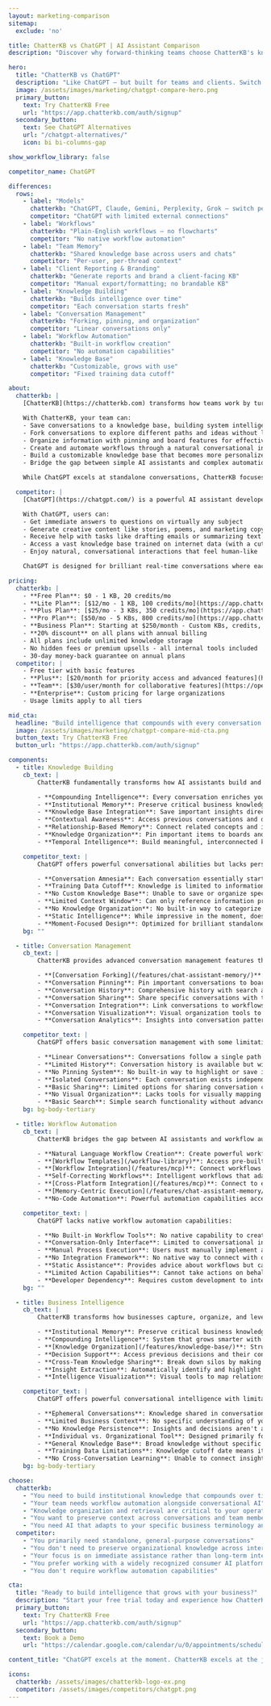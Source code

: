 ```yaml
---
layout: marketing-comparison
sitemap:
  exclude: 'no'

title: ChatterKB vs ChatGPT | AI Assistant Comparison
description: "Discover why forward-thinking teams choose ChatterKB's knowledge-building AI over ChatGPT for long-term business intelligence and workflow automation."

hero:
  title: "ChatterKB vs ChatGPT"
  description: "Like ChatGPT — but built for teams and clients. Switch models (ChatGPT, Claude, Gemini, Perplexity, Grok), run plain‑English workflows, and share memory in a team knowledge base."
  image: /assets/images/marketing/chatgpt-compare-hero.png
  primary_button:
    text: Try ChatterKB Free
    url: "https://app.chatterkb.com/auth/signup"
  secondary_button:
    text: See ChatGPT Alternatives
    url: "/chatgpt-alternatives/"
    icon: bi bi-columns-gap

show_workflow_library: false

competitor_name: ChatGPT

differences:
  rows:
    - label: "Models"
      chatterkb: "ChatGPT, Claude, Gemini, Perplexity, Grok — switch per task"
      competitor: "ChatGPT with limited external connections"
    - label: "Workflows"
      chatterkb: "Plain‑English workflows — no flowcharts"
      competitor: "No native workflow automation"
    - label: "Team Memory"
      chatterkb: "Shared knowledge base across users and chats"
      competitor: "Per‑user, per‑thread context"
    - label: "Client Reporting & Branding"
      chatterkb: "Generate reports and brand a client‑facing KB"
      competitor: "Manual export/formatting; no brandable KB"
    - label: "Knowledge Building"
      chatterkb: "Builds intelligence over time"
      competitor: "Each conversation starts fresh"
    - label: "Conversation Management"
      chatterkb: "Forking, pinning, and organization"
      competitor: "Linear conversations only"
    - label: "Workflow Automation"
      chatterkb: "Built-in workflow creation"
      competitor: "No automation capabilities"
    - label: "Knowledge Base"
      chatterkb: "Customizable, grows with use"
      competitor: "Fixed training data cutoff"

about:
  chatterkb: |
    [ChatterKB](https://chatterkb.com) transforms how teams work by turning conversations into institutional knowledge and intelligent workflows. Unlike standard AI chatbots, ChatterKB builds compounding intelligence that becomes more valuable over time.

    With ChatterKB, your team can:
    - Save conversations to a knowledge base, building system intelligence that grows with your business
    - Fork conversations to explore different paths and ideas without losing context
    - Organize information with pinning and board features for effective knowledge management
    - Create and automate workflows through a natural conversational interface
    - Build a customizable knowledge base that becomes more personalized and valuable with every interaction
    - Bridge the gap between simple AI assistants and complex automation tools with practical business applications

    While ChatGPT excels at standalone conversations, ChatterKB focuses on the journey—creating interconnected knowledge that compounds in value and transforms how your business captures and leverages intelligence.

  competitor: |
    [ChatGPT](https://chatgpt.com/) is a powerful AI assistant developed by OpenAI that excels at providing helpful, harmless, and honest responses in real-time conversations. It offers impressive capabilities for standalone interactions across a wide range of topics.

    With ChatGPT, users can:
    - Get immediate answers to questions on virtually any subject
    - Generate creative content like stories, poems, and marketing copy
    - Receive help with tasks like drafting emails or summarizing text
    - Access a vast knowledge base trained on internet data (with a cutoff date)
    - Enjoy natural, conversational interactions that feel human-like

    ChatGPT is designed for brilliant real-time conversations where each interaction is essentially standalone, making it excellent for immediate assistance but limited in building long-term business intelligence.

pricing:
  chatterkb: |
    - **Free Plan**: $0 - 1 KB, 20 credits/mo
    - **Lite Plan**: [$12/mo - 1 KB, 100 credits/mo](https://app.chatterkb.com/checkout/plans)
    - **Plus Plan**: [$25/mo - 3 KBs, 350 credits/mo](https://app.chatterkb.com/checkout/plans)
    - **Pro Plan**: [$50/mo - 5 KBs, 800 credits/mo](https://app.chatterkb.com/checkout/plans)
    - **Business Plan**: Starting at $250/month - Custom KBs, credits, and users
    - **20% discount** on all plans with annual billing
    - All plans include unlimited knowledge storage
    - No hidden fees or premium upsells - all internal tools included
    - 30-day money-back guarantee on annual plans
  competitor: |
    - Free tier with basic features
    - **Plus**: [$20/month for priority access and advanced features](https://openai.com/chatgpt/pricing/)
    - **Team**: [$30/user/month for collaborative features](https://openai.com/chatgpt/pricing/)
    - **Enterprise**: Custom pricing for large organizations
    - Usage limits apply to all tiers

mid_cta:
  headline: "Build intelligence that compounds with every conversation."
  image: /assets/images/marketing/chatgpt-compare-mid-cta.png
  button_text: Try ChatterKB Free
  button_url: "https://app.chatterkb.com/auth/signup"

components:
  - title: Knowledge Building
    cb_text: |
        ChatterKB fundamentally transforms how AI assistants build and maintain knowledge:

        - **Compounding Intelligence**: Every conversation enriches your knowledge base, creating an AI that grows smarter with each interaction rather than starting fresh each time
        - **Institutional Memory**: Preserve critical business knowledge and decisions that would otherwise be lost in ephemeral conversations
        - **Knowledge Base Integration**: Save important insights directly to your knowledge base with a single click
        - **Contextual Awareness**: Access previous conversations and decisions to maintain continuity across interactions
        - **Relationship-Based Memory**: Connect related concepts and information automatically through intelligent memory architecture
        - **Knowledge Organization**: Pin important items to boards and organize information for easy retrieval
        - **Temporal Intelligence**: Build meaningful, interconnected knowledge that becomes more valuable over time

    competitor_text: | 
        ChatGPT offers powerful conversational abilities but lacks persistent knowledge building:

        - **Conversation Amnesia**: Each conversation essentially starts fresh, with limited ability to reference previous interactions
        - **Training Data Cutoff**: Knowledge is limited to information available before its training cutoff date
        - **No Custom Knowledge Base**: Unable to save or organize specific information for future reference
        - **Limited Context Window**: Can only reference information provided within the current conversation
        - **No Knowledge Organization**: No built-in way to categorize or organize information for later retrieval
        - **Static Intelligence**: While impressive in the moment, doesn't build compounding intelligence specific to your business
        - **Moment-Focused Design**: Optimized for brilliant standalone conversations rather than knowledge building over time
    bg: ""

  - title: Conversation Management
    cb_text: |
        ChatterKB provides advanced conversation management features that transform how teams capture and leverage knowledge:

        - **[Conversation Forking](/features/chat-assistant-memory/)**: The "chat from here" functionality allows users to branch conversations in different directions, preserving context while exploring new ideas
        - **Conversation Pinning**: Pin important conversations to boards for easy reference and organization
        - **Conversation History**: Comprehensive history with search and filtering capabilities
        - **Conversation Sharing**: Share specific conversations with team members while maintaining context
        - **Conversation Integration**: Link conversations to workflows and knowledge bases
        - **Conversation Visualization**: Visual organization tools to map relationships between conversations
        - **Conversation Analytics**: Insights into conversation patterns and knowledge development

    competitor_text: |
        ChatGPT offers basic conversation management with some limitations:

        - **Linear Conversations**: Conversations follow a single path without branching capabilities
        - **Limited History**: Conversation history is available but with basic organization
        - **No Pinning System**: No built-in way to highlight or save important parts of conversations
        - **Isolated Conversations**: Each conversation exists independently without connections to others
        - **Basic Sharing**: Limited options for sharing conversation content with others
        - **No Visual Organization**: Lacks tools for visually mapping or organizing conversation content
        - **Basic Search**: Simple search functionality without advanced filtering or organization
    bg: bg-body-tertiary

  - title: Workflow Automation
    cb_text: |
        ChatterKB bridges the gap between AI assistants and workflow automation tools:

        - **Natural Language Workflow Creation**: Create powerful workflows by simply describing what you want to accomplish in plain English
        - **[Workflow Templates](/workflow-library)**: Access pre-built templates for common business processes that can be customized to your needs
        - **[Workflow Integration](/features/mcp)**: Connect workflows to your knowledge base for context-aware automation
        - **Self-Correcting Workflows**: Intelligent workflows that adapt to new information and can replan steps when needed
        - **[Cross-Platform Integration](/features/mcp)**: Connect to existing tools and data sources without disrupting your workflow
        - **[Memory-Centric Execution](/features/chat-assistant-memory/)**: Workflows that understand and leverage your organizational knowledge
        - **No-Code Automation**: Powerful automation capabilities accessible to non-technical users

    competitor_text: |
        ChatGPT lacks native workflow automation capabilities:

        - **No Built-in Workflow Tools**: No native capability to create or execute automated workflows
        - **Conversation-Only Interface**: Limited to conversational interactions without automation features
        - **Manual Process Execution**: Users must manually implement any processes discussed
        - **No Integration Framework**: No native way to connect with other business tools or systems
        - **Static Assistance**: Provides advice about workflows but cannot execute them
        - **Limited Action Capabilities**: Cannot take actions on behalf of users across platforms
        - **Developer Dependency**: Requires custom development to integrate into workflows
    bg: ""

  - title: Business Intelligence
    cb_text: |
        ChatterKB transforms how businesses capture, organize, and leverage intelligence:

        - **Institutional Memory**: Preserve critical business knowledge that would otherwise be lost in ephemeral conversations
        - **Compounding Intelligence**: System that grows smarter with every interaction, building value over time
        - **[Knowledge Organization](/features/knowledge-base/)**: Structured approach to organizing business intelligence for easy retrieval
        - **Decision Support**: Access previous decisions and their context to inform current choices
        - **Cross-Team Knowledge Sharing**: Break down silos by making organizational knowledge accessible across teams
        - **Insight Extraction**: Automatically identify and highlight key insights from conversations and documents
        - **Intelligence Visualization**: Visual tools to map relationships between different knowledge areas

    competitor_text: |
        ChatGPT offers powerful conversational intelligence with limitations for business use:

        - **Ephemeral Conversations**: Knowledge shared in conversations isn't preserved for organizational use
        - **Limited Business Context**: No specific understanding of your business's unique terminology and processes
        - **No Knowledge Persistence**: Insights and decisions aren't automatically saved for future reference
        - **Individual vs. Organizational Tool**: Designed primarily for individual use rather than organizational knowledge building
        - **General Knowledge Base**: Broad knowledge without specific focus on your business's unique needs
        - **Training Data Limitations**: Knowledge cutoff date means it lacks awareness of recent developments
        - **No Cross-Conversation Learning**: Unable to connect insights across different conversations
    bg: bg-body-tertiary

choose:
  chatterkb:
    - "You need to build institutional knowledge that compounds over time"
    - "Your team needs workflow automation alongside conversational AI"
    - "Knowledge organization and retrieval are critical to your operations"
    - "You want to preserve context across conversations and team members"
    - "You need AI that adapts to your specific business terminology and processes"
  competitor:
    - "You primarily need standalone, general-purpose conversations"
    - "You don't need to preserve organizational knowledge across interactions"
    - "Your focus is on immediate assistance rather than long-term intelligence"
    - "You prefer working with a widely recognized consumer AI platform"
    - "You don't require workflow automation capabilities"

cta:
  title: "Ready to build intelligence that grows with your business?"
  description: "Start your free trial today and experience how ChatterKB transforms conversations into compounding business intelligence."
  primary_button:
    text: Try ChatterKB Free
    url: "https://app.chatterkb.com/auth/signup"
  secondary_button:
    text: Book a Demo
    url: "https://calendar.google.com/calendar/u/0/appointments/schedules/AcZssZ0oYQ10os0gxZrUbzNEIvQZUJqLWVeGM"

content_title: "ChatGPT excels at the moment. ChatterKB excels at the journey."

icons:
  chatterkb: /assets/images/chatterkb-logo-ex.png
  competitor: /assets/images/competitors/chatgpt.png
---
```


